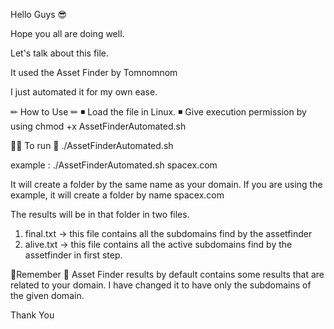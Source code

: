 Hello Guys 😎

Hope you all are doing well.

Let's talk about this file.

It used the Asset Finder by Tomnomnom

I just automated it for my own ease.

✏ How to Use ✏
◾ Load the file in Linux.
◾ Give execution permission by using chmod +x AssetFinderAutomated.sh

🏃‍♂️ To run 🏃‍
./AssetFinderAutomated.sh <domain name>

example :
./AssetFinderAutomated.sh spacex.com

It will create a folder by the same name as your domain. If you are using the example, it will create a folder by name  spacex.com

The results will be in that folder in two files.
  1. final.txt -> this file contains all the subdomains find by the assetfinder
  2. alive.txt -> this file contains all the active subdomains find by the assetfinder in first step.


📍Remember 📍
Asset Finder results by default contains some results that are related to your domain. I have changed it to have only the subdomains of the given domain.

Thank You



